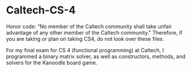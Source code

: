 # Caltech-CS-4

Honor code: “No member of the Caltech community shall take unfair advantage of any other member of the Caltech community." Therefore, if you are taking or plan on taking CS4, do not look over these files.

For my final exam for CS 4 (functional programming) at Caltech, I programmed a binary matrix solver, as well as constructors, methods, and solvers for the Kanoodle board game.

